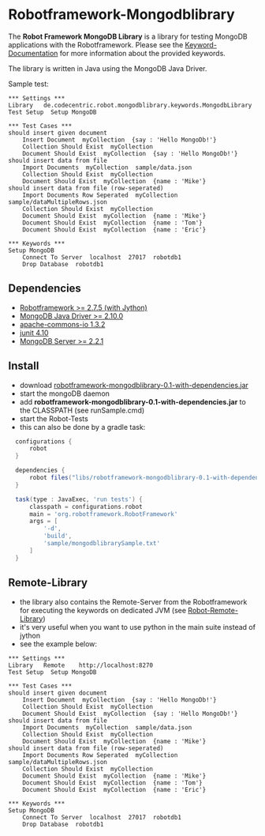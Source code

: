 Robotframework-Mongodblibrary
=============================

The **Robot Framework MongoDB Library** is a library for testing MongoDB applications with the Robotframework. 
Please see the [Keyword-Documentation](http://mahartma.github.com/robotframework-mongodblibrary/de.codecentric.robot.mongodblibrary.keywords.MongodbLibrary.html) for more information about the provided keywords.

The library is written in Java using the MongoDB Java Driver.

Sample test:

```
*** Settings ***
Library   de.codecentric.robot.mongodblibrary.keywords.MongodbLibrary
Test Setup  Setup MongoDB

*** Test Cases ***
should insert given document
	Insert Document  myCollection  {say : 'Hello MongoDb!'}
	Collection Should Exist  myCollection
	Document Should Exist  myCollection  {say : 'Hello MongoDb!'}
should insert data from file
	Import Documents  myCollection  sample/data.json
	Collection Should Exist  myCollection
	Document Should Exist  myCollection  {name : 'Mike'}
should insert data from file (row-seperated)
	Import Documents Row Seperated  myCollection  sample/dataMultipleRows.json
	Collection Should Exist  myCollection
	Document Should Exist  myCollection  {name : 'Mike'}
	Document Should Exist  myCollection  {name : 'Tom'}
	Document Should Exist  myCollection  {name : 'Eric'}

*** Keywords ***
Setup MongoDB
	Connect To Server  localhost  27017  robotdb1
	Drop Database  robotdb1
```

Dependencies
------------
- [Robotframework >= 2.7.5 (with Jython)](http://code.google.com/p/robotframework/downloads/list)
- [MongoDB Java Driver >= 2.10.0](http://central.maven.org/maven2/org/mongodb/mongo-java-driver)
- [apache-commons-io 1.3.2](http://search.maven.org/remotecontent?filepath=org/apache/commons/commons-io/1.3.2/commons-io-1.3.2.jar)
- [junit 4.10](http://search.maven.org/remotecontent?filepath=junit/junit/4.10/junit-4.10.jar)
- [MongoDB Server >= 2.2.1](http://www.mongodb.org/downloads)

Install
-------
- download [robotframework-mongodblibrary-0.1-with-dependencies.jar](http://mahartma.github.com/robotframework-mongodblibrary/robotframework-mongodblibrary-0.1-with-dependencies.jar)
- start the mongoDB daemon
- add **robotframework-mongodblibrary-0.1-with-dependencies.jar** to the CLASSPATH (see runSample.cmd)
- start the Robot-Tests
- this can also be done by a gradle task:
```groovy
  configurations { 
      robot
  }

  dependencies {
      robot files("libs/robotframework-mongodblibrary-0.1-with-dependencies.jar")
  }

  task(type : JavaExec, 'run tests') {
      classpath = configurations.robot
      main = 'org.robotframework.RobotFramework'
      args = [
          '-d',
          'build',
          'sample/mongodblibrarySample.txt'
      ]
  }
```

Remote-Library
--------------
- the library also contains the Remote-Server from the Robotframework for executing the keywords on dedicated JVM (see [Robot-Remote-Library](http://code.google.com/p/robotframework/wiki/RemoteLibrary))
- it's very useful when you want to use python in the main suite instead of jython
- see the example below:
```
*** Settings ***
Library   Remote    http://localhost:8270
Test Setup  Setup MongoDB

*** Test Cases ***
should insert given document
	Insert Document  myCollection  {say : 'Hello MongoDb!'}
	Collection Should Exist  myCollection
	Document Should Exist  myCollection  {say : 'Hello MongoDb!'}
should insert data from file
	Import Documents  myCollection  sample/data.json
	Collection Should Exist  myCollection
	Document Should Exist  myCollection  {name : 'Mike'}
should insert data from file (row-seperated)
	Import Documents Row Seperated  myCollection  sample/dataMultipleRows.json
	Collection Should Exist  myCollection
	Document Should Exist  myCollection  {name : 'Mike'}
	Document Should Exist  myCollection  {name : 'Tom'}
	Document Should Exist  myCollection  {name : 'Eric'}

*** Keywords ***
Setup MongoDB
	Connect To Server  localhost  27017  robotdb1
	Drop Database  robotdb1
```